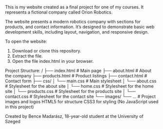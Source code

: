 This is my website created as a final project for one of my courses.
It represents a fictional company called Orion Robotics.

The website presents a modern robotics company with sections for products, and contact information.
It’s designed to demonstrate basic web development skills, including layout, navigation, and responsive design.

To open the website:
  1. Download or clone this repository.
  2. Extract the file.
  3. Open the file index.html in your browser.

Project Structure:
  /
  ├── index.html             # Main page
  ├── about.html             # About the company
  ├── products.html          # Product listings
  ├── contact.html           # Contact form
  ├── css/
  │   └── main.css           # Main stylesheet
  │   └── about.css          # Stylesheet for the about site
  │   └── home.css           # Stylesheet for the home site
  │   └── products.css       # Stylesheet for the products site
  │   └── contact.css        # Stylesheet for the contact site
  └── images/
      └── ...             # Project images and logos
HTML5 for structure   CSS3 for styling   (No JavaScript used in this project)

Created by Bence Madarász,
18-year-old student at the University of Szeged
